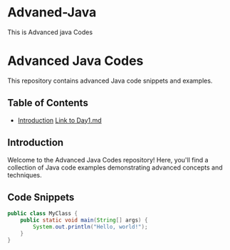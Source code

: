 # Advaned-Java
This is Advanced java Codes
# Advanced Java Codes

This repository contains advanced Java code snippets and examples.

## Table of Contents

- [Introduction](#introduction)
[Link to Day1.md](Day1.md)

## Introduction

Welcome to the Advanced Java Codes repository! Here, you'll find a collection of Java code examples demonstrating advanced concepts and techniques.

## Code Snippets

```java
public class MyClass {
    public static void main(String[] args) {
        System.out.println("Hello, world!");
    }
}
